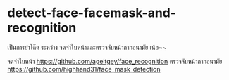 # detect-face-facemask-and-recognition
เป็นการยำโค๊ด ระหว่าง จดจำใบหน้าและตรวจจับหน้ากากอนามัย เน้อ~~

จดจำใบหน้า https://github.com/ageitgey/face_recognition
ตรวจจับหน้ากากอนามัย https://github.com/highhand31/face_mask_detection
